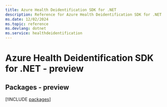 ```yaml
---
title: Azure Health Deidentification SDK for .NET
description: Reference for Azure Health Deidentification SDK for .NET
ms.date: 12/02/2024
ms.topic: reference
ms.devlang: dotnet
ms.service: healthdeidentification
---
```

# Azure Health Deidentification SDK for .NET - preview
## Packages - preview
[!INCLUDE [packages](health-deidentification-index.md)]
